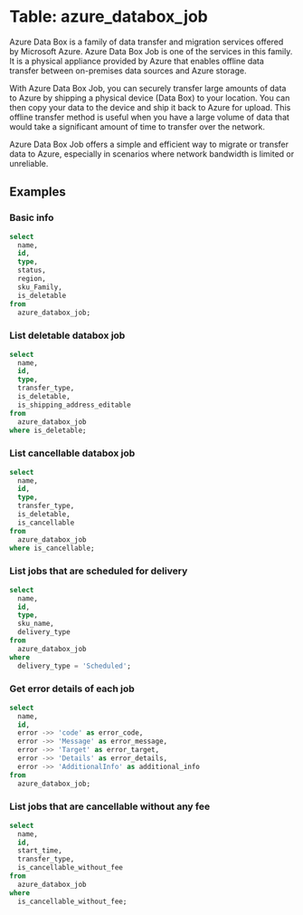 # Table: azure_databox_job

Azure Data Box is a family of data transfer and migration services offered by Microsoft Azure. Azure Data Box Job is one of the services in this family. It is a physical appliance provided by Azure that enables offline data transfer between on-premises data sources and Azure storage.

With Azure Data Box Job, you can securely transfer large amounts of data to Azure by shipping a physical device (Data Box) to your location. You can then copy your data to the device and ship it back to Azure for upload. This offline transfer method is useful when you have a large volume of data that would take a significant amount of time to transfer over the network.

Azure Data Box Job offers a simple and efficient way to migrate or transfer data to Azure, especially in scenarios where network bandwidth is limited or unreliable.

## Examples

### Basic info

```sql
select
  name,
  id,
  type,
  status,
  region,
  sku_Family,
  is_deletable
from
  azure_databox_job;
```

### List deletable databox job

```sql
select
  name,
  id,
  type,
  transfer_type,
  is_deletable,
  is_shipping_address_editable
from
  azure_databox_job
where is_deletable;
```

### List cancellable databox job

```sql
select
  name,
  id,
  type,
  transfer_type,
  is_deletable,
  is_cancellable
from
  azure_databox_job
where is_cancellable;
```

### List jobs that are scheduled for delivery

```sql
select
  name,
  id,
  type,
  sku_name,
  delivery_type
from
  azure_databox_job
where
  delivery_type = 'Scheduled';
```

### Get error details of each job

```sql
select
  name,
  id,
  error ->> 'code' as error_code,
  error ->> 'Message' as error_message,
  error ->> 'Target' as error_target,
  error ->> 'Details' as error_details,
  error ->> 'AdditionalInfo' as additional_info
from
  azure_databox_job;
```

### List jobs that are cancellable without any fee

```sql
select
  name,
  id,
  start_time,
  transfer_type,
  is_cancellable_without_fee
from
  azure_databox_job
where
  is_cancellable_without_fee;
```